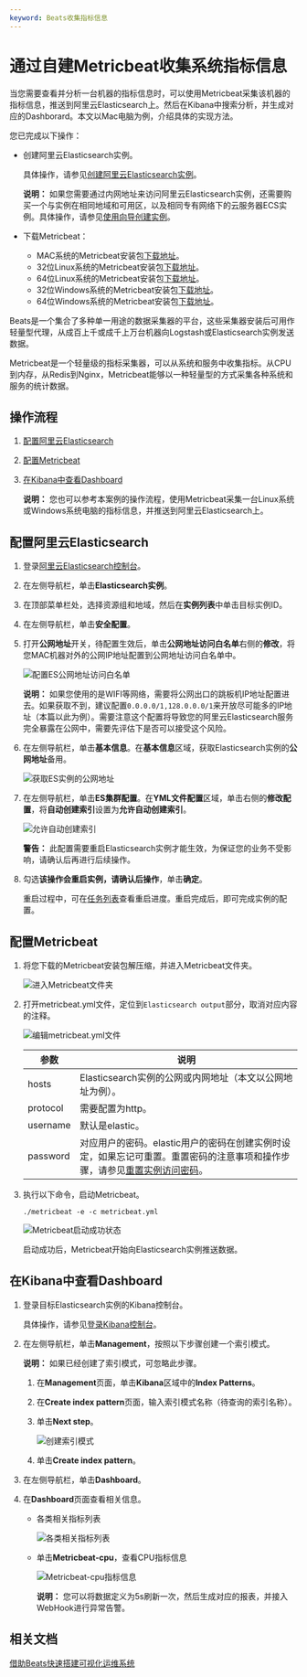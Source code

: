 ```yaml
---
keyword: Beats收集指标信息
---
```


# 通过自建Metricbeat收集系统指标信息

当您需要查看并分析一台机器的指标信息时，可以使用Metricbeat采集该机器的指标信息，推送到阿里云Elasticsearch上。然后在Kibana中搜索分析，并生成对应的Dashborard。本文以Mac电脑为例，介绍具体的实现方法。

您已完成以下操作：

-   创建阿里云Elasticsearch实例。

    具体操作，请参见[创建阿里云Elasticsearch实例](/cn.zh-CN/Elasticsearch/实例管理/创建阿里云Elasticsearch实例.md)。

    **说明：** 如果您需要通过内网地址来访问阿里云Elasticsearch实例，还需要购买一个与实例在相同地域和可用区，以及相同专有网络下的云服务器ECS实例。具体操作，请参见[使用向导创建实例](/cn.zh-CN/实例/创建实例/使用向导创建实例.md)。

-   下载Metricbeat：
    -   MAC系统的Metricbeat安装包[下载地址](https://artifacts.elastic.co/downloads/beats/metricbeat/metricbeat-6.7.0-darwin-x86_64.tar.gz)。
    -   32位Linux系统的Metricbeat安装包[下载地址](https://artifacts.elastic.co/downloads/beats/metricbeat/metricbeat-6.7.0-linux-x86.tar.gz)。
    -   64位Linux系统的Metricbeat安装包[下载地址](https://artifacts.elastic.co/downloads/beats/metricbeat/metricbeat-6.7.0-linux-x86_64.tar.gz)。
    -   32位Windows系统的Metricbeat安装包[下载地址](https://artifacts.elastic.co/downloads/beats/metricbeat/metricbeat-6.7.0-windows-x86.zip)。
    -   64位Windows系统的Metricbeat安装包[下载地址](https://artifacts.elastic.co/downloads/beats/metricbeat/metricbeat-6.7.0-windows-x86_64.zip)。

Beats是一个集合了多种单一用途的数据采集器的平台，这些采集器安装后可用作轻量型代理，从成百上千或成千上万台机器向Logstash或Elasticsearch实例发送数据。

Metricbeat是一个轻量级的指标采集器，可以从系统和服务中收集指标。从CPU到内存，从Redis到Nginx，Metricbeat能够以一种轻量型的方式采集各种系统和服务的统计数据。

## 操作流程

1.  [配置阿里云Elasticsearch](#section_llm_6tp_v57)

2.  [配置Metricbeat](#section_weo_gpf_ixo)

3.  [在Kibana中查看Dashboard](#section_863_9xl_fyc)

    **说明：** 您也可以参考本案例的操作流程，使用Metricbeat采集一台Linux系统或Windows系统电脑的指标信息，并推送到阿里云Elasticsearch上。


## 配置阿里云Elasticsearch

1.  登录[阿里云Elasticsearch控制台](https://elasticsearch.console.aliyun.com/#/home)。

2.  在左侧导航栏，单击**Elasticsearch实例**。

3.  在顶部菜单栏处，选择资源组和地域，然后在**实例列表**中单击目标实例ID。

4.  在左侧导航栏，单击**安全配置**。

5.  打开**公网地址**开关，待配置生效后，单击**公网地址访问白名单**右侧的**修改**，将您MAC机器对外的公网IP地址配置到公网地址访问白名单中。

    ![配置ES公网地址访问白名单](https://static-aliyun-doc.oss-accelerate.aliyuncs.com/assets/img/zh-CN/7934659951/p40014.png)

    **说明：** 如果您使用的是WIFI等网络，需要将公网出口的跳板机IP地址配置进去。如果获取不到，建议配置`0.0.0.0/1,128.0.0.0/1`来开放尽可能多的IP地址（本篇以此为例）。需要注意这个配置将导致您的阿里云Elasticsearch服务完全暴露在公网中，需要先评估下是否可以接受这个风险。

6.  在左侧导航栏，单击**基本信息**。在**基本信息**区域，获取Elasticsearch实例的**公网地址**备用。

    ![获取ES实例的公网地址](https://static-aliyun-doc.oss-accelerate.aliyuncs.com/assets/img/zh-CN/7934659951/p40016.png)

7.  在左侧导航栏，单击**ES集群配置**。在**YML文件配置**区域，单击右侧的**修改配置**，将**自动创建索引**设置为**允许自动创建索引**。

    ![允许自动创建索引](https://static-aliyun-doc.oss-accelerate.aliyuncs.com/assets/img/zh-CN/3190152161/p40017.png)

    **警告：** 此配置需要重启Elasticsearch实例才能生效，为保证您的业务不受影响，请确认后再进行后续操作。

8.  勾选**该操作会重启实例，请确认后操作**，单击**确定**。

    重启过程中，可在[任务列表](/cn.zh-CN/Elasticsearch/实例管理/查看实例任务进度详情.md)查看重启进度。重启完成后，即可完成实例的配置。


## 配置Metricbeat

1.  将您下载的Metricbeat安装包解压缩，并进入Metricbeat文件夹。

    ![进入Metricbeat文件夹](https://static-aliyun-doc.oss-accelerate.aliyuncs.com/assets/img/zh-CN/7934659951/p40018.png)

2.  打开metricbeat.yml文件，定位到`Elasticsearch output`部分，取消对应内容的注释。

    ![编辑metricbeat.yml文件](https://static-aliyun-doc.oss-accelerate.aliyuncs.com/assets/img/zh-CN/7934659951/p40019.png)

    |参数|说明|
    |--|--|
    |hosts|Elasticsearch实例的公网或内网地址（本文以公网地址为例）。|
    |protocol|需要配置为http。|
    |username|默认是elastic。|
    |password|对应用户的密码。elastic用户的密码在创建实例时设定，如果忘记可重置。重置密码的注意事项和操作步骤，请参见[重置实例访问密码](/cn.zh-CN/Elasticsearch/安全配置/重置实例访问密码.md)。|

3.  执行以下命令，启动Metricbeat。

    ```
    ./metricbeat -e -c metricbeat.yml
    ```

    ![Metricbeat启动成功状态](https://static-aliyun-doc.oss-accelerate.aliyuncs.com/assets/img/zh-CN/7934659951/p40020.png)

    启动成功后，Metricbeat开始向Elasticsearch实例推送数据。


## 在Kibana中查看Dashboard

1.  登录目标Elasticsearch实例的Kibana控制台。

    具体操作，请参见[登录Kibana控制台](/cn.zh-CN/Elasticsearch/可视化控制/Kibana/登录Kibana控制台.md)。

2.  在左侧导航栏，单击**Management**，按照以下步骤创建一个索引模式。

    **说明：** 如果已经创建了索引模式，可忽略此步骤。

    1.  在**Management**页面，单击**Kibana**区域中的**Index Patterns**。

    2.  在**Create index pattern**页面，输入索引模式名称（待查询的索引名称）。

    3.  单击**Next step**。

        ![创建索引模式](https://static-aliyun-doc.oss-accelerate.aliyuncs.com/assets/img/zh-CN/7934659951/p94699.png)

    4.  单击**Create index pattern**。

3.  在左侧导航栏，单击**Dashboard**。

4.  在**Dashboard**页面查看相关信息。

    -   各类相关指标列表

        ![各类相关指标列表](https://static-aliyun-doc.oss-accelerate.aliyuncs.com/assets/img/zh-CN/7934659951/p40021.png)

    -   单击**Metricbeat-cpu**，查看CPU指标信息

        ![Metricbeat-cpu指标信息](https://static-aliyun-doc.oss-accelerate.aliyuncs.com/assets/img/zh-CN/8934659951/p40022.png)

        **说明：** 您可以将数据定义为5s刷新一次，然后生成对应的报表，并接入WebHook进行异常告警。


## 相关文档

[借助Beats快速搭建可视化运维系统](https://yq.aliyun.com/articles/618611)

